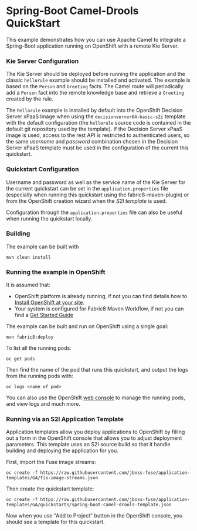 # Spring-Boot Camel-Drools QuickStart

This example demonstrates how you can use Apache Camel to integrate a Spring-Boot application running on OpenShift with a remote Kie Server.

### Kie Server Configuration
The Kie Server should be deployed before running the application and the classic `hellorule` example should be installed and activated. 
The example is based on the `Person` and `Greeting` facts. The Camel route will periodically add a `Person` fact into the remote 
knowledge base and retrieve a `Greeting` created by the rule.

The `hellorule` example is installed by default into the OpenShift Decision Server xPaaS Image when using the `decisionserver64-basic-s2i` template 
with the default configuration (the `hellorule` source code is contained in the default git repository used by the template).
If the Decision Server xPaaS image is used, access to the rest API is restricted to authenticated users, so the same _username_ and _password_
combination chosen in the Decision Server xPaaS template must be used in the configuration of the current this quickstart.

### Quickstart Configuration
Username and password as well as the service name of the Kie Server for the current quickstart can be set in the `application.properties` file 
(especially when running this quickstart using the fabric8-maven-plugin) or from the OpenShift creation wizard when the _S2I template_ is used.

Configuration through the `application.properties` file can also be useful when running the quickstart locally.

### Building

The example can be built with

    mvn clean install

### Running the example in OpenShift

It is assumed that:
- OpenShift platform is already running, if not you can find details how to [Install OpenShift at your site](https://docs.openshift.com/container-platform/3.3/install_config/index.html).
- Your system is configured for Fabric8 Maven Workflow, if not you can find a [Get Started Guide](https://access.redhat.com/documentation/en/red-hat-jboss-middleware-for-openshift/3/single/red-hat-jboss-fuse-integration-services-20-for-openshift/)

The example can be built and run on OpenShift using a single goal:

    mvn fabric8:deploy

To list all the running pods:

    oc get pods

Then find the name of the pod that runs this quickstart, and output the logs from the running pods with:

    oc logs <name of pod>

You can also use the OpenShift [web console](https://docs.openshift.com/container-platform/3.3/getting_started/developers_console.html#developers-console-video) to manage the running pods, and view logs and much more.

### Running via an S2I Application Template

Application templates allow you deploy applications to OpenShift by filling out a form in the OpenShift console that allows you to adjust deployment parameters.  This template uses an S2I source build so that it handle building and deploying the application for you.

First, import the Fuse image streams:

    oc create -f https://raw.githubusercontent.com/jboss-fuse/application-templates/GA/fis-image-streams.json

Then create the quickstart template:

    oc create -f https://raw.githubusercontent.com/jboss-fuse/application-templates/GA/quickstarts/spring-boot-camel-drools-template.json

Now when you use "Add to Project" button in the OpenShift console, you should see a template for this quickstart. 
